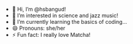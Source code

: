 - 👋 Hi, I’m @hsbangud!
- 👀 I’m interested in science and jazz music!
- 🌱 I’m currently learning the basics of coding...
- 😄 Pronouns: she/her
- ⚡ Fun fact: I really love Matcha!

<!---
hsbangud/hsbangud is a ✨ special ✨ repository because its `README.md` (this file) appears on your GitHub profile.
You can click the Preview link to take a look at your changes.
--->
